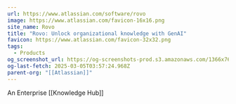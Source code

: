 ```yaml
---
url: https://www.atlassian.com/software/rovo
image: https://www.atlassian.com/favicon-16x16.png
site_name: Rovo
title: "Rovo: Unlock organizational knowledge with GenAI"
favicon: https://www.atlassian.com/favicon-32x32.png
tags:
  - Products
og_screenshot_url: https://og-screenshots-prod.s3.amazonaws.com/1366x768/80/false/73c4578da1dbc727ab4322cca9c1046f0621ab1cc7c7962a36caf6c68e607d9f.jpeg
og-last-fetch: 2025-03-05T03:57:24.968Z
parent-org: "[[Atlassian]]"
---
```

An Enterprise [[Knowledge Hub]]

